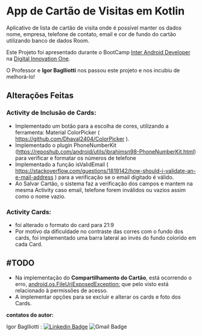 # App de Cartão de Visitas em Kotlin

Aplicativo de lista de cartão de visita onde é possível manter os dados nome, empresa, telefone de contato, email e cor de fundo do cartão utilizando banco de dados Room.

Este Projeto foi apresentado durante o BootCamp [Inter Android Developer](https://web.digitalinnovation.one/track/inter-android-developer) na [Digital Innovation One](https://web.digitalinnovation.one/).

O Professor e **Igor Baglliotti** nos passou este projeto e nos incubiu de melhorá-lo!




## Alterações Feitas
### Activity de Inclusão de Cards:

- Implementado um botão para a escolha de cores, utilizando a ferramenta: Material ColorPicker ( https://github.com/Dhaval2404/ColorPicker ).
- Implementado o plugin  PhoneNumberKit (https://reposhub.com/android/utils/ibrahimsn98-PhoneNumberKit.html) para verificar e formatar os números de telefone
- Implementado a função  isValidEmail ( https://stackoverflow.com/questions/1819142/how-should-i-validate-an-e-mail-address ) para a verificação se o email digitado é válido.
- Ao Salvar Cartão, o sistema faz a verificação dos campos e mantem na mesma Activity caso email, telefone forem inválidos ou vazios assim como o nome vazio. 

### Activity Cards:

- foi alterado o formato do card para 21:9 
- Por motivo da dificuldade no contraste das corres com o fundo dos cards, foi implementado uma barra lateral ao invés do fundo colorido em cada Card.

 

## #TODO

- Na implementação do **Compartilhamento do Cartão**, está ocorrendo o erro, <u>android.os.FileUriExposedException:</u> que pelo visto está relacionado à permissões de acesso. 
- A implementar opções para se excluir e alterar os cards e foto dos Cards.



**contatos do autor:**

Igor Baglliotti : [![Linkedin Badge](https://img.shields.io/badge/-Igor_Bagliotti-blue?style=flat-square&logo=Linkedin&logoColor=white&link=https://br.linkedin.com/in/igor-rotondo-bagliotti-b1612b69)](https://br.linkedin.com/in/igor-rotondo-bagliotti-b1612b69) ![Gmail Badge](https://img.shields.io/badge/-igor.bagliotti@gmail.com-c14438?style=flat-square&logo=Gmail&logoColor=white&link=mailto:igor.bagliotti@gmail.com)
